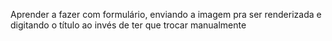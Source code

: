    Aprender a fazer com formulário, enviando a imagem pra ser renderizada e digitando o título ao invés
de ter que trocar manualmente
